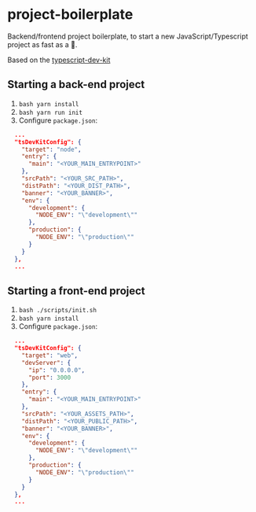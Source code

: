 # project-boilerplate

Backend/frontend project boilerplate, to start a new JavaScript/Typescript project as fast as a 🚀.

Based on the [typescript-dev-kit](https://github.com/openizr/typescript-dev-kit)

## Starting a back-end project

1. ```bash yarn install```
2. ```bash yarn run init```
3. Configure `package.json`:
```json
  ...
  "tsDevKitConfig": {
    "target": "node",
    "entry": {
      "main": "<YOUR_MAIN_ENTRYPOINT>"
    },
    "srcPath": "<YOUR_SRC_PATH>",
    "distPath": "<YOUR_DIST_PATH>",
    "banner": "<YOUR_BANNER>",
    "env": {
      "development": {
        "NODE_ENV": "\"development\""
      },
      "production": {
        "NODE_ENV": "\"production\""
      }
    }
  },
  ...
```

## Starting a front-end project

1. ```bash ./scripts/init.sh```
2. ```bash yarn install```
3. Configure `package.json`:
```json
  ...
  "tsDevKitConfig": {
    "target": "web",
    "devServer": {
      "ip": "0.0.0.0",
      "port": 3000
    },
    "entry": {
      "main": "<YOUR_MAIN_ENTRYPOINT>"
    },
    "srcPath": "<YOUR_ASSETS_PATH>",
    "distPath": "<YOUR_PUBLIC_PATH>",
    "banner": "<YOUR_BANNER>",
    "env": {
      "development": {
        "NODE_ENV": "\"development\""
      },
      "production": {
        "NODE_ENV": "\"production\""
      }
    }
  },
  ...
```
